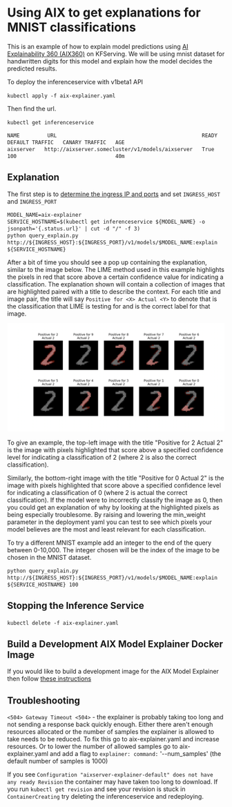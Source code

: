 # Using AIX to get explanations for MNIST classifications

This is an example of how to explain model predictions using [AI Explainability 360 (AIX360)](https://ai-explainability-360.org/) on KFServing. We will be using mnist dataset for handwritten digits for this model and explain how the model decides the predicted results.

To deploy the inferenceservice with v1beta1 API

`kubectl apply -f aix-explainer.yaml`

Then find the url.

`kubectl get inferenceservice`

```
NAME         URL                                               READY   DEFAULT TRAFFIC   CANARY TRAFFIC   AGE
aixserver   http://aixserver.somecluster/v1/models/aixserver   True    100                                40m
```

## Explanation
The first step is to [determine the ingress IP and ports](../../../../../README.md#determine-the-ingress-ip-and-ports) and set `INGRESS_HOST` and `INGRESS_PORT`

```
MODEL_NAME=aix-explainer
SERVICE_HOSTNAME=$(kubectl get inferenceservice ${MODEL_NAME} -o jsonpath='{.status.url}' | cut -d "/" -f 3)
python query_explain.py http://${INGRESS_HOST}:${INGRESS_PORT}/v1/models/$MODEL_NAME:explain ${SERVICE_HOSTNAME}
```

After a bit of time you should see a pop up containing the explanation, similar to the image below. The LIME method used in this example highlights the pixels in red that score above a certain confidence value for indicating a classification. The explanation shown will contain a collection of images that are highlighted paired with a title to describe the context. For each title and image pair, the title will say `Positive for <X> Actual <Y>` to denote that <X> is the classification that LIME is testing for and <Y> is the correct label for that image.
  
![example explanation](aix-explanation.png)

To give an example, the top-left image with the title "Positive for 2 Actual 2" is the image with pixels highlighted that score above a specified confidence level for indicating a classification of 2 (where 2 is also the correct classification). 

Similarly, the bottom-right image with the title "Positive for 0 Actual 2" is the image with pixels highlighted that score above a specified confidence level for indicating a classification of 0 (where 2 is actual the correct classification). If the model were to incorrectly classify the image as 0, then you could get an explanation of why by looking at the highlighted pixels as being especially troublesome. By raising and lowering the min_weight parameter in the deployment yaml you can test to see which pixels your model believes are the most and least relevant for each classification.

To try a different MNIST example add an integer to the end of the query between 0-10,000. The integer chosen will be the index of the image to be chosen in the MNIST dataset.

```
python query_explain.py http://${INGRESS_HOST}:${INGRESS_PORT}/v1/models/$MODEL_NAME:explain ${SERVICE_HOSTNAME} 100
```

## Stopping the Inference Service

`kubectl delete -f aix-explainer.yaml`

## Build a Development AIX Model Explainer Docker Image

If you would like to build a development image for the AIX Model Explainer then follow [these instructions](/python/aixexplainer#build-a-development-aix-model-explainer-docker-image)

## Troubleshooting

`<504> Gateway Timeout <504>` - the explainer is probably taking too long and not sending a response back quickly enough. Either there aren't enough resources allocated or the number of samples the explainer is allowed to take needs to be reduced. To fix this go to aix-explainer.yaml and increase resources. Or to lower the number of allowed samples go to aix-explainer.yaml and add a flag to `explainer: command:` '--num_samples' (the default number of samples is 1000)

If you see `Configuration "aixserver-explainer-default" does not have any ready Revision` the container may have taken too long to download. If you run `kubectl get revision` and see your revision is stuck in `ContainerCreating` try deleting the inferenceservice and redeploying.
